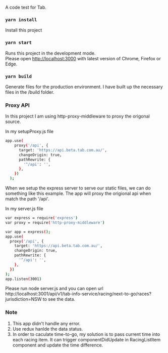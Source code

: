 A code test for Tab.

### `yarn install`

Install this project

### `yarn start`

Runs this project in the development mode.<br>
Please open [http://localhost:3000](http://localhost:3000) with latest version of Chrome, Firefox or Edge.

### `yarn build`
Generate files for the production environment. I have built up the necessary files in the /build folder.

### Proxy API
In this project I am using http-proxy-middleware to proxy the origonal source. 

In my setupProxy.js file
```sh
app.use(
    proxy('/api', {
      target: 'https://api.beta.tab.com.au/',
      changeOrigin: true,
      pathRewrite: {
        '^/api': '',
      },
    })
  );
```

When we setup the express server to serve our static files, we can do something like this example.
The app will proxy the origional api when match the path '/api'.

In my server.js file
```sh
var express = require('express')
var proxy = require('http-proxy-middleware')

var app = express();
app.use(
  proxy('/api', {
    target: 'https://api.beta.tab.com.au/',
    changeOrigin: true,
    pathRewrite: {
      '^/api': '',
    },
  })
);
app.listen(3001)

```
Please run node server.js and you can open url http://localhost:3001/api/v1/tab-info-service/racing/next-to-go/races?jurisdiction=NSW to see the data.


### Note
1. This app didn't handle any error.
2. Use redux hanlde the data status.
3. In order to caculate time-to-go, my solution is to pass current time into each racing item. It can trigger componentDidUpdate in RacingListItem component and update the time difference.




